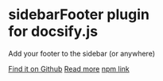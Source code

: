 # **sidebarFooter** plugin<br>for docsify.js

Add your footer to the sidebar (or anywhere)

[Find it on Github](https://github.com/markbattistella/docsify-sidebarFooter)
[Read more](#docsifyjs-sidebar-footer)
[npm link](https://www.npmjs.com/package/@markbattistella/docsify-sidebarfooter)
